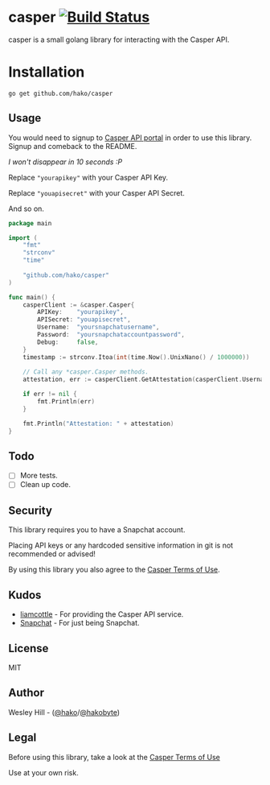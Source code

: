 # casper [![Build Status](https://travis-ci.org/hako/casper.svg?branch=master)](https://travis-ci.org/hako/casper)
casper is a small golang library for interacting with the Casper API.

# Installation
`go get github.com/hako/casper`

## Usage

You would need to signup to [Casper API portal](http://clients.casper.io) in order to use this library. Signup and comeback to the README.

_I won't disappear in 10 seconds :P_

Replace `"yourapikey"` with your Casper API Key.

Replace `"youapisecret"` with your Casper API Secret.

And so on.

```go
package main

import (
	"fmt"
	"strconv"
	"time"
	
	"github.com/hako/casper"
)

func main() {
	casperClient := &casper.Casper{
		APIKey:    "yourapikey",
		APISecret: "youapisecret",
		Username:  "yoursnapchatusername",
		Password:  "yoursnapchataccountpassword",
		Debug:     false,
	}
	timestamp := strconv.Itoa(int(time.Now().UnixNano() / 1000000))
	
	// Call any *casper.Casper methods.
	attestation, err := casperClient.GetAttestation(casperClient.Username, casperClient.Password, timestamp)

	if err != nil {
		fmt.Println(err)
	}

	fmt.Println("Attestation: " + attestation)
}

```
## Todo
- [ ] More tests.
- [ ] Clean up code.

## Security

This library requires you to have a Snapchat account.

Placing API keys or any hardcoded sensitive information in git is not recommended or advised!

By using this library you also agree to the [Casper Terms of Use](http://clients.casper.io/terms.php).

## Kudos
+ [liamcottle](http://github.com/liamcottle) - For providing the Casper API service.
+ [Snapchat](http://snapchat.com) - For just being Snapchat.

## License
MIT

## Author
Wesley Hill - ([@hako]("github.com/hako")/[@hakobyte]("twitter.com/hakobyte"))

## Legal
Before using this library, take a look at the [Casper Terms of Use](http://clients.casper.io/terms.php)

Use at your own risk.

